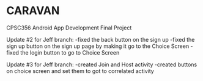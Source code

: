 # CARAVAN

CPSC356 Android App Development Final Project

Update #2 for Jeff branch:
  -fixed the back button on the sign up
  -fixed the sign up button on the sign up page by making it go to the Choice Screen
  -fixed the login button to go to Choice Screen
  
Update #3 for Jeff branch:
  -created Join and Host activity
  -created buttons on choice screen and set them to got to correlated activity
